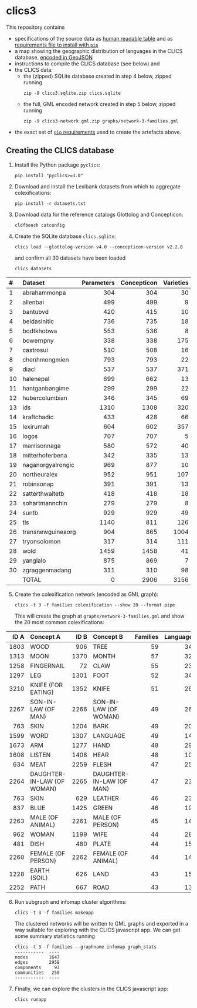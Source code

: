 # clics3

This repository contains 
- specifications of the source data as [human readable table](datasets.md) and as
  [requirements file to install with `pip`](datasets.txt)
- a map showing the geographic distribution of languages in the CLICS database,
  [encoded in GeoJSON](languages.geojson)
- instructions to compile the CLICS database (see below) and
- the CLICS data:
  - the (zipped) SQLite database created in step 4 below, zipped running
    ```shell script
    zip -9 clics3.sqlite.zip clics.sqlite
    ```
  - the full, GML encoded network created in step 5 below, zipped running
    ```shell script
    zip -9 clics3-network.gml.zip graphs/network-3-families.gml
    ```
- the exact set of [`pip` requirements](requirements.txt) used to create the artefacts
  above.


## Creating the CLICS database

1. Install the Python package `pyclics`:
   ```shell script
   pip install "pyclics>=3.0"
   ```
2. Download and install the Lexibank datasets from which to aggregate colexifications:
   ```shell script
   pip install -r datasets.txt
   ```
3. Download data for the reference catalogs Glottolog and Concepticon:
   ```shell script
   cldfbench catconfig
   ```
4. Create the SQLite database `clics.sqlite`:
   ```shell script
   clics load --glottolog-version v4.0 --concepticon-version v2.2.0
   ```
   and confirm all 30 datasets have been loaded
   ```shell script
   clics datasets
   ```

| # | Dataset | Parameters | Concepticon | Varieties | Glottocodes | Families |
|:----|:------------------|-------------:|--------------:|------------:|--------------:|-----------:|
| 1 | abrahammonpa | 304 | 304 | 30 | 16 | 2 |
| 2 | allenbai | 499 | 499 | 9 | 9 | 1 |
| 3 | bantubvd | 420 | 415 | 10 | 10 | 1 |
| 4 | beidasinitic | 736 | 735 | 18 | 18 | 1 |
| 5 | bodtkhobwa | 553 | 536 | 8 | 8 | 1 |
| 6 | bowernpny | 338 | 338 | 175 | 172 | 1 |
| 7 | castrosui | 510 | 508 | 16 | 3 | 1 |
| 8 | chenhmongmien | 793 | 793 | 22 | 20 | 1 |
| 9 | diacl | 537 | 537 | 371 | 351 | 25 |
| 10 | halenepal | 699 | 662 | 13 | 13 | 2 |
| 11 | hantganbangime | 299 | 299 | 22 | 22 | 5 |
| 12 | hubercolumbian | 346 | 345 | 69 | 65 | 16 |
| 13 | ids | 1310 | 1308 | 320 | 275 | 60 |
| 14 | kraftchadic | 433 | 428 | 66 | 59 | 2 |
| 15 | lexirumah | 604 | 602 | 357 | 231 | 12 |
| 16 | logos | 707 | 707 | 5 | 5 | 1 |
| 17 | marrisonnaga | 580 | 572 | 40 | 39 | 1 |
| 18 | mitterhoferbena | 342 | 335 | 13 | 13 | 1 |
| 19 | naganorgyalrongic | 969 | 877 | 10 | 8 | 1 |
| 20 | northeuralex | 952 | 951 | 107 | 107 | 21 |
| 21 | robinsonap | 391 | 391 | 13 | 13 | 1 |
| 22 | satterthwaitetb | 418 | 418 | 18 | 18 | 1 |
| 23 | sohartmannchin | 279 | 279 | 8 | 7 | 1 |
| 24 | suntb | 929 | 929 | 49 | 49 | 1 |
| 25 | tls | 1140 | 811 | 126 | 107 | 1 |
| 26 | transnewguineaorg | 904 | 865 | 1004 | 760 | 106 |
| 27 | tryonsolomon | 317 | 314 | 111 | 96 | 5 |
| 28 | wold | 1459 | 1458 | 41 | 41 | 24 |
| 29 | yanglalo | 875 | 869 | 7 | 7 | 1 |
| 30 | zgraggenmadang | 311 | 310 | 98 | 98 | 1 |
| | TOTAL | 0 | 2906 | 3156 | 2271 | 200 |

5. Create the colexification network (encoded as GML graph):
   ```shell script
   clics -t 3 -f families colexification --show 20 --format pipe
   ```
   This will create the graph at `graphs/network-3-families.gml` and show the 20 most common colexifications:

| ID A | Concept A | ID B | Concept B | Families | Languages | Words |               
|-------:|:---------------------------|-------:|:-------------------------|-----------:|------------:|--------:|
| 1803 | WOOD | 906 | TREE | 59 | 348 | 361 |
| 1313 | MOON | 1370 | MONTH | 57 | 324 | 327 |
| 1258 | FINGERNAIL | 72 | CLAW | 55 | 236 | 243 |
| 1297 | LEG | 1301 | FOOT | 52 | 349 | 358 |
| 3210 | KNIFE (FOR EATING) | 1352 | KNIFE | 51 | 268 | 282 |
| 2267 | SON-IN-LAW (OF MAN) | 2266 | SON-IN-LAW (OF WOMAN) | 49 | 261 | 280 |
| 763 | SKIN | 1204 | BARK | 49 | 209 | 213 |
| 1599 | WORD | 1307 | LANGUAGE | 49 | 148 | 149 |
| 1673 | ARM | 1277 | HAND | 48 | 294 | 300 |
| 1608 | LISTEN | 1408 | HEAR | 48 | 107 | 109 |
| 634 | MEAT | 2259 | FLESH | 47 | 252 | 262 |
| 2264 | DAUGHTER-IN-LAW (OF WOMAN) | 2265 | DAUGHTER-IN-LAW (OF MAN) | 47 | 234 | 256 |
| 763 | SKIN | 629 | LEATHER | 46 | 236 | 258 |
| 837 | BLUE | 1425 | GREEN | 46 | 195 | 204 |
| 2263 | MALE (OF ANIMAL) | 2261 | MALE (OF PERSON) | 45 | 145 | 163 |
| 962 | WOMAN | 1199 | WIFE | 44 | 289 | 301 |
| 481 | DISH | 480 | PLATE | 44 | 155 | 170 |
| 2260 | FEMALE (OF PERSON) | 2262 | FEMALE (OF ANIMAL) | 44 | 146 | 154 |
| 1228 | EARTH (SOIL) | 626 | LAND | 43 | 159 | 167 |
| 2252 | PATH | 667 | ROAD | 43 | 133 | 153 |


6. Run subgraph and infomap cluster algorithms:
   ```shell script
   clics -t 3 -f families makeapp
   ```
   The clustered networks will be written to GML graphs and exported in a way suitable 
   for exploring with the CLICS javascript app. We can get some summary statistics running
   ```shell script
   clics -t 3 -f families --graphname infomap graph_stats
   -----------  ----
   nodes        1647
   edges        2958
   components     93
   communities   250
   -----------  ----
   ```
7. Finally, we can explore the clusters in the CLICS javascript app:
   ```shell script
   clics runapp
   ```

